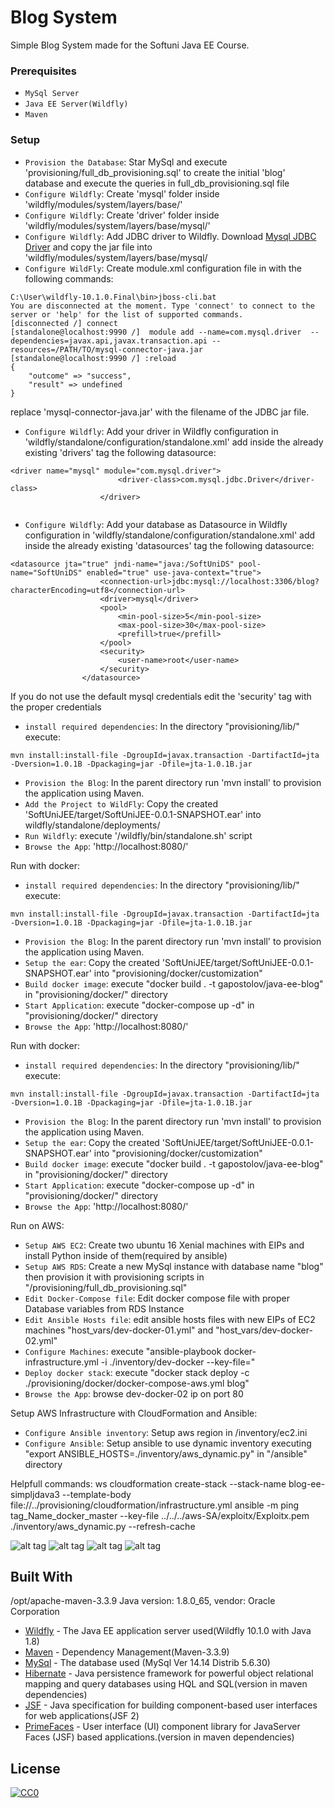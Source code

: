 # Blog System

Simple Blog System made for the Softuni Java EE Course.

### Prerequisites
- `MySql Server`
- `Java EE Server(Wildfly)`
- `Maven`

### Setup

- `Provision the Database`: Star MySql and execute 'provisioning/full_db_provisioning.sql' to create the initial 'blog' database and execute the queries in full_db_provisioning.sql file
- `Configure Wildfly`: Create 'mysql' folder inside 'wildfly/modules/system/layers/base/'
- `Configure Wildfly`: Create 'driver' folder inside 'wildfly/modules/system/layers/base/mysql/'
- `Configure Wildfly`:  Add JDBC driver to Wildfly. Download [Mysql JDBC Driver](https://dev.mysql.com/downloads/connector/j) and copy the jar file into 'wildfly/modules/system/layers/base/mysql/
- `Configure WildFly`: Create module.xml configuration file in with the following commands:
```
C:\User\wildfly-10.1.0.Final\bin>jboss-cli.bat
You are disconnected at the moment. Type 'connect' to connect to the server or 'help' for the list of supported commands.
[disconnected /] connect
[standalone@localhost:9990 /]  module add --name=com.mysql.driver  --dependencies=javax.api,javax.transaction.api --resources=/PATH/TO/mysql-connector-java.jar  
[standalone@localhost:9990 /] :reload  
{  
    "outcome" => "success",  
    "result" => undefined  
}  
```
replace 'mysql-connector-java.jar' with the filename of the JDBC jar file.

- `Configure Wildfly`: Add your driver in Wildfly configuration in 'wildfly/standalone/configuration/standalone.xml' add inside the already existing 'drivers' tag the following datasource:
```  
<driver name="mysql" module="com.mysql.driver">
                        <driver-class>com.mysql.jdbc.Driver</driver-class>
                    </driver>
		    
```

- `Configure Wildfly`: Add your database as Datasource in Wildfly configuration in 'wildfly/standalone/configuration/standalone.xml' add inside the already existing 'datasources' tag the following datasource:
```
<datasource jta="true" jndi-name="java:/SoftUniDS" pool-name="SoftUniDS" enabled="true" use-java-context="true">
                    <connection-url>jdbc:mysql://localhost:3306/blog?characterEncoding=utf8</connection-url>
                    <driver>mysql</driver>
                    <pool>
                        <min-pool-size>5</min-pool-size>
                        <max-pool-size>30</max-pool-size>
                        <prefill>true</prefill>
                    </pool>
                    <security>
                        <user-name>root</user-name>
                    </security>
                </datasource>
```
If you do not use the default mysql credentials edit the 'security' tag with the proper credentials

- `install required dependencies`: In the directory "provisioning/lib/" execute:
```
mvn install:install-file -DgroupId=javax.transaction -DartifactId=jta -Dversion=1.0.1B -Dpackaging=jar -Dfile=jta-1.0.1B.jar
```
- `Provision the Blog`: In the parent directory run 'mvn install' to provision the application using Maven.
- `Add the Project to WildFly`: Copy the created 'SoftUniJEE/target/SoftUniJEE-0.0.1-SNAPSHOT.ear' into wildfly/standalone/deployments/
- `Run Wildfly`: execute '/wildfly/bin/standalone.sh' script
- `Browse the App`: 'http://localhost:8080/' 

Run with docker:
- `install required dependencies`: In the directory "provisioning/lib/" execute:
```
mvn install:install-file -DgroupId=javax.transaction -DartifactId=jta -Dversion=1.0.1B -Dpackaging=jar -Dfile=jta-1.0.1B.jar
```
- `Provision the Blog`: In the parent directory run 'mvn install' to provision the application using Maven.
- `Setup the ear`: Copy the created 'SoftUniJEE/target/SoftUniJEE-0.0.1-SNAPSHOT.ear' into "provisioning/docker/customization"
- `Build docker image`: execute "docker build . -t gapostolov/java-ee-blog" in "provisioning/docker/" directory
- `Start Application`: execute "docker-compose up -d" in "provisioning/docker/" directory
- `Browse the App`: 'http://localhost:8080/' 

Run with docker:
- `install required dependencies`: In the directory "provisioning/lib/" execute:
```
mvn install:install-file -DgroupId=javax.transaction -DartifactId=jta -Dversion=1.0.1B -Dpackaging=jar -Dfile=jta-1.0.1B.jar
```
- `Provision the Blog`: In the parent directory run 'mvn install' to provision the application using Maven.
- `Setup the ear`: Copy the created 'SoftUniJEE/target/SoftUniJEE-0.0.1-SNAPSHOT.ear' into "provisioning/docker/customization"
- `Build docker image`: execute "docker build . -t gapostolov/java-ee-blog" in "provisioning/docker/" directory
- `Start Application`: execute "docker-compose up -d" in "provisioning/docker/" directory
- `Browse the App`: 'http://localhost:8080/' 

Run on AWS:
- `Setup AWS EC2`: Create two ubuntu 16 Xenial machines with EIPs and install Python inside of them(required by ansible)
- `Setup AWS RDS`: Create a new MySql instance with database name "blog" then provision it with provisioning scripts in "/provisioning/full_db_provisioning.sql"
- `Edit Docker-Compose file`: Edit docker compose file with proper Database variables from RDS Instance
- `Edit Ansible Hosts file`: edit ansible hosts files with new EIPs of EC2 machines "host_vars/dev-docker-01.yml" and "host_vars/dev-docker-02.yml"
- `Configure Machines`: execute "ansible-playbook docker-infrastructure.yml -i ./inventory/dev-docker --key-file=<your aws keypair associated with machines>"
- `Deploy docker stack`: execute "docker stack deploy -c ./provisioning/docker/docker-compose-aws.yml blog"
- `Browse the App`: browse dev-docker-02 ip on port 80

Setup AWS Infrastructure with CloudFormation and Ansible:
- `Configure Ansible inventory`: Setup aws region in /inventory/ec2.ini
- `Configure Ansible`: Setup ansible to use dynamic inventory 
executing "export ANSIBLE_HOSTS=./inventory/aws_dynamic.py"
 in "/ansible" directory

Helpfull commands:
ws cloudformation create-stack --stack-name blog-ee-simpljdava3 --template-body file://../provisioning/cloudformation/infrastructure.yml
ansible -m ping tag_Name_docker_master --key-file ../../../aws-SA/exploitx/Exploitx.pem 
./inventory/aws_dynamic.py --refresh-cache


![alt tag](http://puu.sh/tO8aT/c15dbe7b1b.png)
![alt tag](http://puu.sh/tO8kD/78b74a4722.png)
![alt tag](http://puu.sh/tO8uc/57ce97fdec.png)
![alt tag](https://puu.sh/tO8sH/726e49ee52.png)


## Built With
/opt/apache-maven-3.3.9
Java version: 1.8.0_65, vendor: Oracle Corporation

* [Wildfly](http://wildfly.org/downloads/) - The Java EE application server used(Wildfly 10.1.0 with Java 1.8)
* [Maven](https://maven.apache.org/) - Dependency Management(Maven-3.3.9)
* [MySql](https://www.mysql.com/) - The database used (MySql  Ver 14.14 Distrib 5.6.30)
* [Hibernate](http://hibernate.org/) - Java persistence framework for powerful object relational mapping and query databases using HQL and SQL(version in maven dependencies)
* [JSF](https://en.wikipedia.org/wiki/JavaServer_Faces) - Java specification for building component-based user interfaces for web applications(JSF 2)
* [PrimeFaces](http://www.primefaces.org/) - User interface (UI) component library for JavaServer Faces (JSF) based applications.(version in maven dependencies)

## License

[![CC0](https://licensebuttons.net/p/zero/1.0/88x31.png)](http://creativecommons.org/publicdomain/zero/1.0/)

